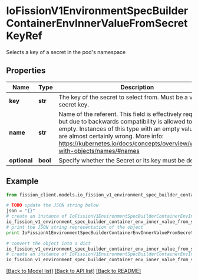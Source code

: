 # IoFissionV1EnvironmentSpecBuilderContainerEnvInnerValueFromSecretKeyRef

Selects a key of a secret in the pod's namespace

## Properties

Name | Type | Description | Notes
------------ | ------------- | ------------- | -------------
**key** | **str** | The key of the secret to select from.  Must be a valid secret key. | 
**name** | **str** | Name of the referent. This field is effectively required, but due to backwards compatibility is allowed to be empty. Instances of this type with an empty value here are almost certainly wrong. More info: https://kubernetes.io/docs/concepts/overview/working-with-objects/names/#names | [optional] 
**optional** | **bool** | Specify whether the Secret or its key must be defined | [optional] 

## Example

```python
from fission_client.models.io_fission_v1_environment_spec_builder_container_env_inner_value_from_secret_key_ref import IoFissionV1EnvironmentSpecBuilderContainerEnvInnerValueFromSecretKeyRef

# TODO update the JSON string below
json = "{}"
# create an instance of IoFissionV1EnvironmentSpecBuilderContainerEnvInnerValueFromSecretKeyRef from a JSON string
io_fission_v1_environment_spec_builder_container_env_inner_value_from_secret_key_ref_instance = IoFissionV1EnvironmentSpecBuilderContainerEnvInnerValueFromSecretKeyRef.from_json(json)
# print the JSON string representation of the object
print IoFissionV1EnvironmentSpecBuilderContainerEnvInnerValueFromSecretKeyRef.to_json()

# convert the object into a dict
io_fission_v1_environment_spec_builder_container_env_inner_value_from_secret_key_ref_dict = io_fission_v1_environment_spec_builder_container_env_inner_value_from_secret_key_ref_instance.to_dict()
# create an instance of IoFissionV1EnvironmentSpecBuilderContainerEnvInnerValueFromSecretKeyRef from a dict
io_fission_v1_environment_spec_builder_container_env_inner_value_from_secret_key_ref_form_dict = io_fission_v1_environment_spec_builder_container_env_inner_value_from_secret_key_ref.from_dict(io_fission_v1_environment_spec_builder_container_env_inner_value_from_secret_key_ref_dict)
```
[[Back to Model list]](../README.md#documentation-for-models) [[Back to API list]](../README.md#documentation-for-api-endpoints) [[Back to README]](../README.md)


